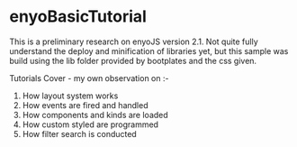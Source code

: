 enyoBasicTutorial
=================

This is a preliminary research on enyoJS version 2.1. Not quite fully understand the deploy and minification of libraries yet, 
but this sample was build using the lib folder provided by bootplates and the css given.

Tutorials Cover - my own observation on :-

1. How layout system works
2. How events are fired and handled
3. How components and kinds are loaded
4. How custom styled are programmed
5. How filter search is conducted